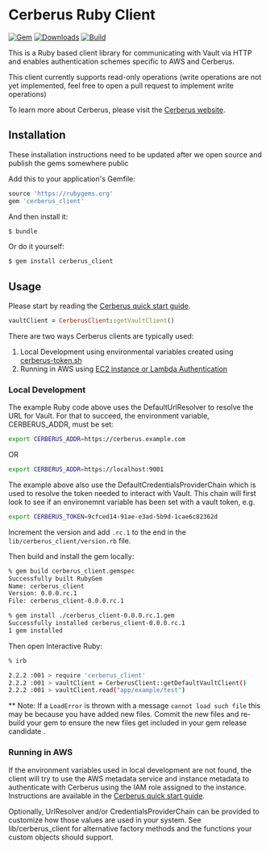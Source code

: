 # Cerberus Ruby Client

[![Gem](https://img.shields.io/gem/v/cerberus_client.svg)](https://rubygems.org/gems/cerberus_client)
[![Downloads](https://img.shields.io/gem/dt/cerberus_client.svg)](https://rubygems.org/gems/cerberus_client)
[![Build](https://travis-ci.org/Nike-Inc/cerberus-ruby-client.svg?branch=master)](https://travis-ci.org/Nike-Inc/cerberus-ruby-client)


This is a Ruby based client library for communicating with Vault via HTTP and enables authentication schemes specific
to AWS and Cerberus.

This client currently supports read-only operations (write operations are not yet implemented, feel free to open a
pull request to implement write operations)

To learn more about Cerberus, please visit the [Cerberus website](http://engineering.nike.com/cerberus/).

## Installation

These installation instructions need to be updated after we open source and publish the gems somewhere public

Add this to your application's Gemfile:

```ruby
source 'https://rubygems.org'
gem 'cerberus_client'
```

And then install it:
```bash
$ bundle
```

Or do it yourself:
```bash
$ gem install cerberus_client
```

## Usage

Please start by reading the [Cerberus quick start guide](http://engineering.nike.com/cerberus/docs/user-guide/quick-start).

```ruby
vaultClient = CerberusClient::getVaultClient()
```

There are two ways Cerberus clients are typically used:

1. Local Development using environmental variables created using [cerberus-token.sh](https://raw.githubusercontent.com/Nike-Inc/cerberus/master/docs/user-guide/cerberus-token.sh)
2. Running in AWS using [EC2 instance or Lambda Authentication](http://engineering.nike.com/cerberus/docs/architecture/authentication)

### Local Development

The example Ruby code above uses the DefaultUrlResolver to resolve the URL for Vault. For that to succeed, the
environment variable, CERBERUS_ADDR, must be set:
```bash
export CERBERUS_ADDR=https://cerberus.example.com
```
OR
```bash
export CERBERUS_ADDR=https://localhost:9001
```

The example above also use the DefaultCredentialsProviderChain which is used to resolve the token needed to interact
with Vault. This chain will first look to see if an environemnt variable has been set with a vault token, e.g.
```bash
export CERBERUS_TOKEN=9cfced14-91ae-e3ad-5b9d-1cae6c82362d
```

Increment the version and add `.rc.1` to the end in the `lib/cerberus_client/version.rb` file.

Then build and install the gem locally:

```bash
% gem build cerberus_client.gemspec
Successfully built RubyGem
Name: cerberus_client
Version: 0.0.0.rc.1
File: cerberus_client-0.0.0.rc.1

% gem install ./cerberus_client-0.0.0.rc.1.gem
Successfully installed cerberus_client-0.0.0.rc.1
1 gem installed
```

Then open Interactive Ruby:
```bash
% irb

2.2.2 :001 > require 'cerberus_client'
2.2.2 :001 > vaultClient = CerberusClient::getDefaultVaultClient()
2.2.2 :001 > vaultClient.read("app/example/test")
```

** Note: If a `LoadError` is thrown with a message `cannot load such file` this may be because
you have added new files. Commit the new files and re-build your gem to ensure the new files
get included in your gem release candidate  .

### Running in AWS

If the environment variables used in local development are not found, the client will try to use the AWS metadata
service and instance metadata to authenticate with Cerberus using the IAM role assigned to the instance.  Instructions
are available in the [Cerberus quick start guide](http://engineering.nike.com/cerberus/docs/user-guide/quick-start).

Optionally, UrlResolver and/or CredentialsProviderChain can be provided to customize how those values are used in
your system. See lib/cerberus_client for alternative factory methods and the functions your custom objects should
support.
